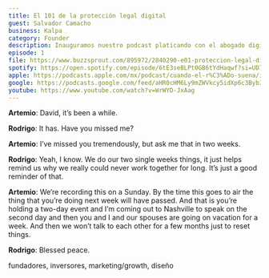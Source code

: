```yaml
---
title: El 101 de la protección legal digital
guest: Salvador Camacho
business: Kalpa
category: Founder
description: Inauguramos nuestro podcast platicando con el abogado digital Salvador Camacho, con quien exploramos cuáles son las consideraciones legales de la siguiente década para un negocio con prácticas digitales.
episode: 1
file: https://www.buzzsprout.com/895972/2840290-e01-proteccion-legal-digital-salvador-camacho.mp3?blob_id=9780370&download=true
spotify: https://open.spotify.com/episode/6tE3seBLPt0GB6tYdHaqwf?si=UD7Sl2ztQ0auvs41nAh3Ow
apple: https://podcasts.apple.com/mx/podcast/cuando-el-r%C3%ADo-suena/id1500473556?i=1000466665137
google: https://podcasts.google.com/feed/aHR0cHM6Ly9mZWVkcy5idXp6c3Byb3V0LmNvbS84OTU5NzIucnNz/episode/QnV6enNwcm91dC0yODQwMjkw
youtube: https://www.youtube.com/watch?v=WrWYD-JxAag
---
```


**Artemio**: David, it’s been a while.

**Rodrigo**: It has. Have you missed me?

**Artemio**: I’ve missed you tremendously, but ask me that in two weeks.

**Rodrigo**: Yeah, I know. We do our two single weeks things, it just helps remind us why we really could never work together for long. It’s just a good reminder of that.

**Artemio**: We’re recording this on a Sunday. By the time this goes to air the thing that you’re doing next week will have passed. And that is you’re holding a two-day event and I’m coming out to Nashville to speak on the second day and then you and I and our spouses are going on vacation for a week. And then we won’t talk to each other for a few months just to reset things.

**Rodrigo**: Blessed peace.

fundadores, inversores, marketing/growth, diseño
